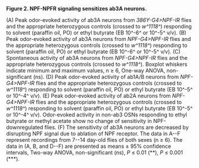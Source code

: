 **Figure 2. NPF-NPFR signaling sensitizes ab3A neurons.**

(A) Peak odor-evoked activity of ab3A neurons from _386Y-G4>NPF-IR_ flies and the appropriate heterozygous controls (crossed to _w^1118^_) responding to solvent (paraffin oil, PO) or ethyl butyrate (EB 10^-6^ or 10^-5^ v/v).
(B) Peak odor-evoked activity of ab3A neurons from _NPF-G4>NPF-IR_ flies and the appropriate heterozygous controls (crossed to _w^1118^_) responding to solvent (paraffin oil, PO) or ethyl butyrate (EB 10^-6^ or 10^-5^ v/v).
(C) Spontaneous activity of ab3A neurons from _NPF-G4>NPF-IR_ flies and the appropriate heterozygous controls (crossed to _w^1118^_).
Boxplot whiskers indicate minimum and maximum values, n ≥ 6, One-way ANOVA, non-significant (ns).
(D) Peak odor-evoked activity of ab1A/B neurons from _NPF-G4>NPF-IR_ flies and the appropriate heterozygous controls (crossed to _w^1118^_) responding to solvent (paraffin oil, PO) or ethyl butyrate (EB 10^-5^ or 10^-4^ v/v).
(E) Peak odor-evoked activity of ab2A neurons from _NPF-G4>NPF-IR_ flies and the appropriate heterozygous controls (crossed to _w^1118^_) responding to solvent (paraffin oil, PO) or ethyl butyrate (EB 10^-5^ or 10^-4^ v/v).
Odor-evoked activity in non-ab3 OSNs responding to ethyl butyrate or methyl acetate show no change of sensitivity in NPF-downregulated flies.
(F) The sensitivity of ab3A neurons are decreased by disrupting NPF signal due to ablation of NPF receptor.
The data in A--F represent recordings from 7--14 day-old flies of both sexes (n ≥ 6).
The data in (A, B, and D--F) are presented as means ± 95% confidence intervals, Two-way ANOVA, non-significant (ns), _P_ ≤ 0.01 (\*\*), _P_ ≤ 0.001 (\*\*\*).